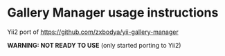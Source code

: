 Gallery Manager usage instructions
===========================

Yii2 port of https://github.com/zxbodya/yii-gallery-manager

**WARNING: NOT READY TO USE** (only started porting to Yii2)
